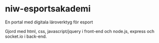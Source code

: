 # niw-esportsakademi

En portal med digitala läroverktyg för esport

Gjord med html, css, javascript/jquery i front-end och node.js, express och socket.io i back-end.
